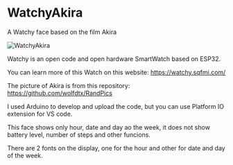 # WatchyAkira
A Watchy face based on the film Akira

![WatchyAkira](https://github.com/TitoBotelho/WatchyAkira/assets/103445424/c17fe7c8-9800-4400-ab01-be700aac81f1)


Watchy is an open code and open hardware SmartWatch based on ESP32.

You can learn more of this Watch on this website:
https://watchy.sqfmi.com/

The picture of Akira is from this repository:
https://github.com/wolfdtx/RandPics

I used Arduino to develop and upload the code, but you can use Platform IO extension for VS code.

This face shows only hour, date and day ao the week, it does not show battery level, number of steps and other funcions.

There are 2 fonts on the display, one for the hour and other for date and day of the week.


